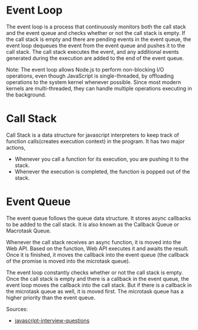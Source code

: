 # Event Loop
The event loop is a process that continuously monitors both the call stack and the event queue and checks whether or not
the call stack is empty. If the call stack is empty and there are pending events in the event queue, the event loop
dequeues the event from the event queue and pushes it to the call stack. The call stack executes the event, and any 
additional events generated during the execution are added to the end of the event queue.

Note: The event loop allows Node.js to perform non-blocking I/O operations, even though JavaScript is single-threaded,
by offloading operations to the system kernel whenever possible. Since most modern kernels are multi-threaded, they can
handle multiple operations executing in the background.

# Call Stack
Call Stack is a data structure for javascript interpreters to keep track of function calls(creates execution context) 
in the program. It has two major actions,
* Whenever you call a function for its execution, you are pushing it to the stack.
* Whenever the execution is completed, the function is popped out of the stack.

# Event Queue
The event queue follows the queue data structure. It stores async callbacks to be added to the call stack. It is also
known as the Callback Queue or Macrotask Queue.

Whenever the call stack receives an async function, it is moved into the Web API. Based on the function, Web API 
executes it and awaits the result. Once it is finished, it moves the callback into the event queue (the callback of the 
promise is moved into the microtask queue).

The event loop constantly checks whether or not the call stack is empty. Once the call stack is empty and there is a 
callback in the event queue, the event loop moves the callback into the call stack. But if there is a callback in the
microtask queue as well, it is moved first. The microtask queue has a higher priority than the event queue.


Sources:
* [javascript-interview-questions](https://github.com/sudheerj/javascript-interview-questions)